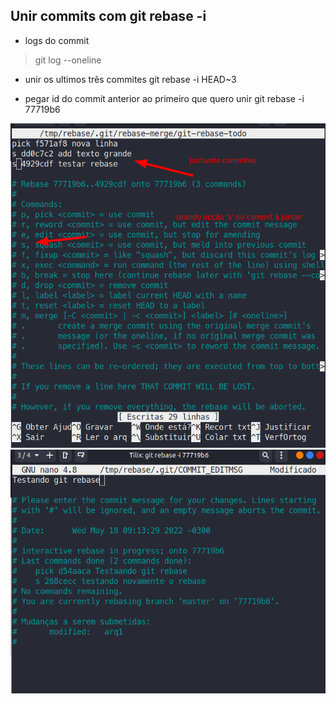 ## Unir commits com git rebase -i

- logs do commit
> git log --oneline

- unir os ultimos três commites
git rebase -i HEAD~3

- pegar id do commit anterior ao primeiro que quero unir
git rebase -i 77719b6

![Exemplo git rebase](img/gitrebase.png)
![Nova mensagem para o commit](img/novamsg.png)

